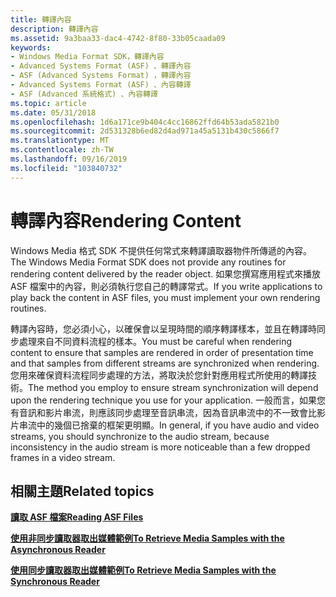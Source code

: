 ```yaml
---
title: 轉譯內容
description: 轉譯內容
ms.assetid: 9a3baa33-dac4-4742-8f80-33b05caada09
keywords:
- Windows Media Format SDK，轉譯內容
- Advanced Systems Format (ASF) 、轉譯內容
- ASF (Advanced Systems Format) ，轉譯內容
- Advanced Systems Format (ASF) 、內容轉譯
- ASF (Advanced 系統格式) 、內容轉譯
ms.topic: article
ms.date: 05/31/2018
ms.openlocfilehash: 1d6a171ce9b404c4cc16862ffd64b53ada5821b0
ms.sourcegitcommit: 2d531328b6ed82d4ad971a45a5131b430c5866f7
ms.translationtype: MT
ms.contentlocale: zh-TW
ms.lasthandoff: 09/16/2019
ms.locfileid: "103840732"
---
```

# <a name="rendering-content"></a><span data-ttu-id="bf205-108">轉譯內容</span><span class="sxs-lookup"><span data-stu-id="bf205-108">Rendering Content</span></span>

<span data-ttu-id="bf205-109">Windows Media 格式 SDK 不提供任何常式來轉譯讀取器物件所傳遞的內容。</span><span class="sxs-lookup"><span data-stu-id="bf205-109">The Windows Media Format SDK does not provide any routines for rendering content delivered by the reader object.</span></span> <span data-ttu-id="bf205-110">如果您撰寫應用程式來播放 ASF 檔案中的內容，則必須執行您自己的轉譯常式。</span><span class="sxs-lookup"><span data-stu-id="bf205-110">If you write applications to play back the content in ASF files, you must implement your own rendering routines.</span></span>

<span data-ttu-id="bf205-111">轉譯內容時，您必須小心，以確保會以呈現時間的順序轉譯樣本，並且在轉譯時同步處理來自不同資料流程的樣本。</span><span class="sxs-lookup"><span data-stu-id="bf205-111">You must be careful when rendering content to ensure that samples are rendered in order of presentation time and that samples from different streams are synchronized when rendering.</span></span> <span data-ttu-id="bf205-112">您用來確保資料流程同步處理的方法，將取決於您針對應用程式所使用的轉譯技術。</span><span class="sxs-lookup"><span data-stu-id="bf205-112">The method you employ to ensure stream synchronization will depend upon the rendering technique you use for your application.</span></span> <span data-ttu-id="bf205-113">一般而言，如果您有音訊和影片串流，則應該同步處理至音訊串流，因為音訊串流中的不一致會比影片串流中的幾個已捨棄的框架更明顯。</span><span class="sxs-lookup"><span data-stu-id="bf205-113">In general, if you have audio and video streams, you should synchronize to the audio stream, because inconsistency in the audio stream is more noticeable than a few dropped frames in a video stream.</span></span>

## <a name="related-topics"></a><span data-ttu-id="bf205-114">相關主題</span><span class="sxs-lookup"><span data-stu-id="bf205-114">Related topics</span></span>

<dl> <dt>

[<span data-ttu-id="bf205-115">**讀取 ASF 檔案**</span><span class="sxs-lookup"><span data-stu-id="bf205-115">**Reading ASF Files**</span></span>](reading-asf-files.md)
</dt> <dt>

[<span data-ttu-id="bf205-116">**使用非同步讀取器取出媒體範例**</span><span class="sxs-lookup"><span data-stu-id="bf205-116">**To Retrieve Media Samples with the Asynchronous Reader**</span></span>](to-retrieve-media-samples-with-the-asynchronous-reader.md)
</dt> <dt>

[<span data-ttu-id="bf205-117">**使用同步讀取器取出媒體範例**</span><span class="sxs-lookup"><span data-stu-id="bf205-117">**To Retrieve Media Samples with the Synchronous Reader**</span></span>](to-retrieve-media-samples-with-the-synchronous-reader.md)
</dt> </dl>

 

 




